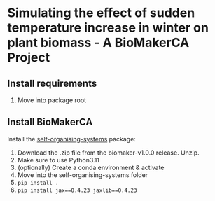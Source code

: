 # Simulating the effect of sudden temperature increase in winter on plant biomass - A BioMakerCA Project



## Install requirements

1. Move into package root
## Install BioMakerCA
Install the [self-organising-systems](https://github.com/google-research/self-organising-systems/tree/master) package:

1. Download the .zip file from the biomaker-v1.0.0 release. Unzip.
2. Make sure to use Python3.11
3. (optionally) Create a conda environment & activate
4. Move into the self-organising-systems folder
5. `pip install .`
6. `pip install jax==0.4.23 jaxlib==0.4.23`
